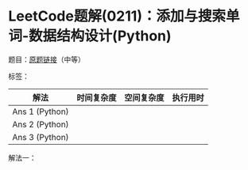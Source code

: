 # LeetCode题解(0211)：添加与搜索单词-数据结构设计(Python)

题目：[原题链接](https://leetcode-cn.com/problems/design-add-and-search-words-data-structure/)（中等）

标签：

| 解法           | 时间复杂度 | 空间复杂度 | 执行用时 |
| -------------- | ---------- | ---------- | -------- |
| Ans 1 (Python) |            |            |          |
| Ans 2 (Python) |            |            |          |
| Ans 3 (Python) |            |            |          |

解法一：

